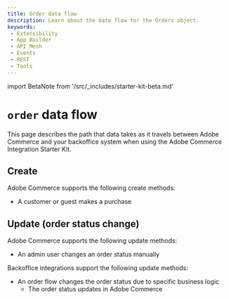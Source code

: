 ```yaml
---
title: Order data flow
description: Learn about the data flow for the Orders object.
keywords:
 - Extensibility
 - App Builder
 - API Mesh
 - Events
 - REST
 - Tools
---
```


import BetaNote from '/src/_includes/starter-kit-beta.md'

<BetaNote />

# `order` data flow

This page describes the path that data takes as it travels between Adobe Commerce and your backoffice system when using the Adobe Commerce Integration Starter Kit.

## Create

Adobe Commerce supports the following create methods:

- A customer or guest makes a purchase

## Update (order status change)

Adobe Commerce supports the following update methods:

- An admin user changes an order status manually

Backoffice integrations support the following update methods:

- An order flow changes the order status due to specific business logic
  - The order status updates in Adobe Commerce
